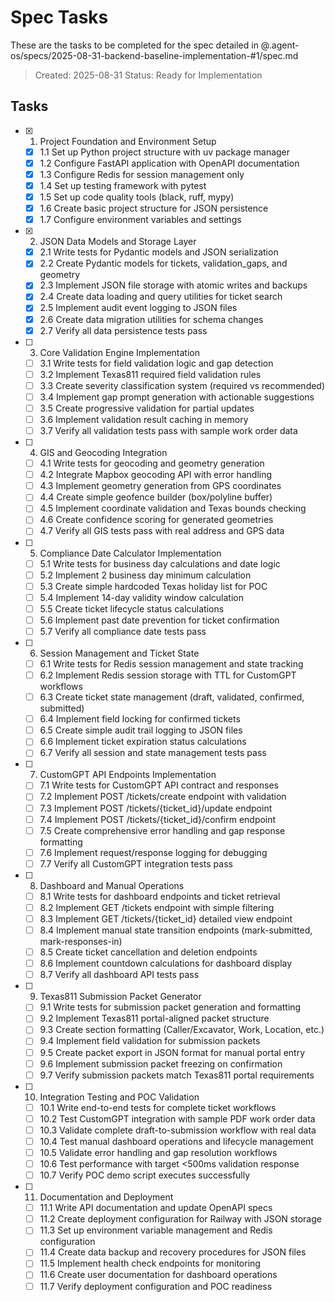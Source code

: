 # Spec Tasks

These are the tasks to be completed for the spec detailed in @.agent-os/specs/2025-08-31-backend-baseline-implementation-#1/spec.md

> Created: 2025-08-31
> Status: Ready for Implementation

## Tasks

- [x] 1. Project Foundation and Environment Setup
  - [x] 1.1 Set up Python project structure with uv package manager
  - [x] 1.2 Configure FastAPI application with OpenAPI documentation
  - [x] 1.3 Configure Redis for session management only
  - [x] 1.4 Set up testing framework with pytest
  - [x] 1.5 Set up code quality tools (black, ruff, mypy)
  - [x] 1.6 Create basic project structure for JSON persistence
  - [x] 1.7 Configure environment variables and settings

- [x] 2. JSON Data Models and Storage Layer
  - [x] 2.1 Write tests for Pydantic models and JSON serialization
  - [x] 2.2 Create Pydantic models for tickets, validation_gaps, and geometry
  - [x] 2.3 Implement JSON file storage with atomic writes and backups
  - [x] 2.4 Create data loading and query utilities for ticket search
  - [x] 2.5 Implement audit event logging to JSON files
  - [x] 2.6 Create data migration utilities for schema changes
  - [x] 2.7 Verify all data persistence tests pass

- [ ] 3. Core Validation Engine Implementation
  - [ ] 3.1 Write tests for field validation logic and gap detection
  - [ ] 3.2 Implement Texas811 required field validation rules
  - [ ] 3.3 Create severity classification system (required vs recommended)
  - [ ] 3.4 Implement gap prompt generation with actionable suggestions
  - [ ] 3.5 Create progressive validation for partial updates
  - [ ] 3.6 Implement validation result caching in memory
  - [ ] 3.7 Verify all validation tests pass with sample work order data

- [ ] 4. GIS and Geocoding Integration
  - [ ] 4.1 Write tests for geocoding and geometry generation
  - [ ] 4.2 Integrate Mapbox geocoding API with error handling
  - [ ] 4.3 Implement geometry generation from GPS coordinates
  - [ ] 4.4 Create simple geofence builder (box/polyline buffer)
  - [ ] 4.5 Implement coordinate validation and Texas bounds checking
  - [ ] 4.6 Create confidence scoring for generated geometries
  - [ ] 4.7 Verify all GIS tests pass with real address and GPS data

- [ ] 5. Compliance Date Calculator Implementation
  - [ ] 5.1 Write tests for business day calculations and date logic
  - [ ] 5.2 Implement 2 business day minimum calculation
  - [ ] 5.3 Create simple hardcoded Texas holiday list for POC
  - [ ] 5.4 Implement 14-day validity window calculation
  - [ ] 5.5 Create ticket lifecycle status calculations
  - [ ] 5.6 Implement past date prevention for ticket confirmation
  - [ ] 5.7 Verify all compliance date tests pass

- [ ] 6. Session Management and Ticket State
  - [ ] 6.1 Write tests for Redis session management and state tracking
  - [ ] 6.2 Implement Redis session storage with TTL for CustomGPT workflows
  - [ ] 6.3 Create ticket state management (draft, validated, confirmed, submitted)
  - [ ] 6.4 Implement field locking for confirmed tickets
  - [ ] 6.5 Create simple audit trail logging to JSON files
  - [ ] 6.6 Implement ticket expiration status calculations
  - [ ] 6.7 Verify all session and state management tests pass

- [ ] 7. CustomGPT API Endpoints Implementation
  - [ ] 7.1 Write tests for CustomGPT API contract and responses
  - [ ] 7.2 Implement POST /tickets/create endpoint with validation
  - [ ] 7.3 Implement POST /tickets/{ticket_id}/update endpoint
  - [ ] 7.4 Implement POST /tickets/{ticket_id}/confirm endpoint
  - [ ] 7.5 Create comprehensive error handling and gap response formatting
  - [ ] 7.6 Implement request/response logging for debugging
  - [ ] 7.7 Verify all CustomGPT integration tests pass

- [ ] 8. Dashboard and Manual Operations
  - [ ] 8.1 Write tests for dashboard endpoints and ticket retrieval
  - [ ] 8.2 Implement GET /tickets endpoint with simple filtering
  - [ ] 8.3 Implement GET /tickets/{ticket_id} detailed view endpoint
  - [ ] 8.4 Implement manual state transition endpoints (mark-submitted, mark-responses-in)
  - [ ] 8.5 Create ticket cancellation and deletion endpoints
  - [ ] 8.6 Implement countdown calculations for dashboard display
  - [ ] 8.7 Verify all dashboard API tests pass

- [ ] 9. Texas811 Submission Packet Generator
  - [ ] 9.1 Write tests for submission packet generation and formatting
  - [ ] 9.2 Implement Texas811 portal-aligned packet structure
  - [ ] 9.3 Create section formatting (Caller/Excavator, Work, Location, etc.)
  - [ ] 9.4 Implement field validation for submission packets
  - [ ] 9.5 Create packet export in JSON format for manual portal entry
  - [ ] 9.6 Implement submission packet freezing on confirmation
  - [ ] 9.7 Verify submission packets match Texas811 portal requirements

- [ ] 10. Integration Testing and POC Validation
  - [ ] 10.1 Write end-to-end tests for complete ticket workflows
  - [ ] 10.2 Test CustomGPT integration with sample PDF work order data
  - [ ] 10.3 Validate complete draft-to-submission workflow with real data
  - [ ] 10.4 Test manual dashboard operations and lifecycle management
  - [ ] 10.5 Validate error handling and gap resolution workflows
  - [ ] 10.6 Test performance with target <500ms validation response
  - [ ] 10.7 Verify POC demo script executes successfully

- [ ] 11. Documentation and Deployment
  - [ ] 11.1 Write API documentation and update OpenAPI specs
  - [ ] 11.2 Create deployment configuration for Railway with JSON storage
  - [ ] 11.3 Set up environment variable management and Redis configuration
  - [ ] 11.4 Create data backup and recovery procedures for JSON files
  - [ ] 11.5 Implement health check endpoints for monitoring
  - [ ] 11.6 Create user documentation for dashboard operations
  - [ ] 11.7 Verify deployment configuration and POC readiness
